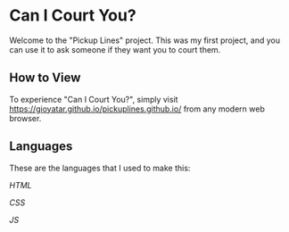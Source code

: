# Can I Court You?
Welcome to the "Pickup Lines" project. This was my first project, and you can use it to ask someone if they want you to court them.
## How to View
To experience "Can I Court You?", simply visit https://gioyatar.github.io/pickuplines.github.io/ from any modern web browser.
## Languages
These are the languages that I used to make this:

*HTML*

*CSS*

*JS*
